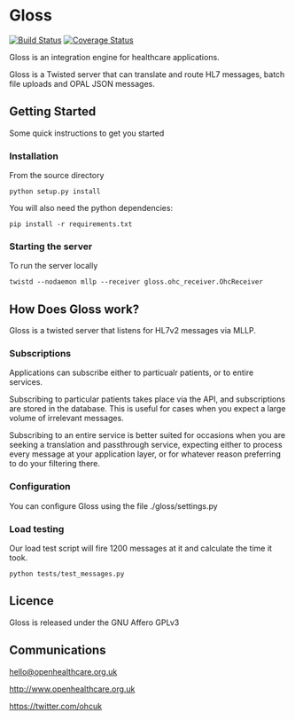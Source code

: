 # Gloss

[![Build Status](https://travis-ci.org/openhealthcare/gloss.svg?branch=master)](https://travis-ci.org/openhealthcare/gloss)
[![Coverage Status](https://coveralls.io/repos/github/openhealthcare/gloss/badge.svg?branch=master)](https://coveralls.io/github/openhealthcare/gloss?branch=master)

Gloss is an integration engine for healthcare applications.

Gloss is a Twisted server that can translate and route HL7 messages,
batch file uploads and OPAL JSON messages.

## Getting Started

Some quick instructions to get you started

### Installation

From the source directory

    python setup.py install

You will also need the python dependencies:

    pip install -r requirements.txt

### Starting the server

To run the server locally

    twistd --nodaemon mllp --receiver gloss.ohc_receiver.OhcReceiver

## How Does Gloss work?

Gloss is a twisted server that listens for HL7v2 messages via MLLP.

### Subscriptions

Applications can subscribe either to particualr patients, or to entire services.

Subscribing to particular patients takes place via the API, and subscriptions are
stored in the database. This is useful for cases when you expect a large volume of
irrelevant messages.

Subscribing to an entire service is better suited for occasions when you are seeking
a translation and passthrough service, expecting either to process every message at
your application layer, or for whatever reason preferring to do your filtering there.

### Configuration

You can configure Gloss using the file ./gloss/settings.py

### Load testing

Our load test script will fire 1200 messages at it and calculate the time it took.

    python tests/test_messages.py

## Licence

Gloss is released under the GNU Affero GPLv3

## Communications

hello@openhealthcare.org.uk

http://www.openhealthcare.org.uk

https://twitter.com/ohcuk
